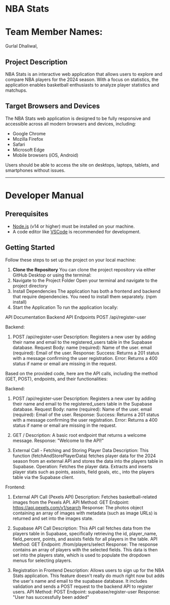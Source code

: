 # NBA Stats

# Team Member Names:
Gurlal Dhaliwal, 

## Project Description
NBA Stats is an interactive web application that allows users to explore and compare NBA players for the 2024 season. With a focus on statistics, the application enables basketball enthusiasts to analyze player statistics and matchups.

## Target Browsers and Devices
The NBA Stats web application is designed to be fully responsive and accessible across all modern browsers and devices, including:
- Google Chrome
- Mozilla Firefox
- Safari
- Microsoft Edge
- Mobile browsers (iOS, Android)

Users should be able to access the site on desktops, laptops, tablets, and smartphones without issues.

---

# Developer Manual

## Prerequisites
- [Node.js](https://nodejs.org/) (v14 or higher) must be installed on your machine.
- A code editor like [VSCode](https://code.visualstudio.com/) is recommended for development.

## Getting Started

Follow these steps to set up the project on your local machine:

1. **Clone the Repository**
   You can clone the project repository via either GitHub Desktop or using the terminal:
2. Navigate to the Project Folder Open your terminal and navigate to the project directory
3. Install Dependencies The application has both a frontend and backend that require dependencies. You need to install them separately. (npm install)
4. Start the Application To run the application locally:

API Documentation
Backend API Endpoints
POST /api/register-user

Backend:
1. POST /api/register-user
Description: Registers a new user by adding their name and email to the registered_users table in the Supabase database.
Request Body:
name (required): Name of the user.
email (required): Email of the user.
Response:
Success: Returns a 201 status with a message confirming the user registration.
Error: Returns a 400 status if name or email are missing in the request.

Based on the provided code, here are the API calls, including the method (GET, POST), endpoints, and their functionalities:

Backend: 
1. POST /api/register-user
Description: Registers a new user by adding their name and email to the registered_users table in the Supabase database.
Request Body:
name (required): Name of the user.
email (required): Email of the user.
Response:
Success: Returns a 201 status with a message confirming the user registration.
Error: Returns a 400 status if name or email are missing in the request.

2. GET /
Description: A basic root endpoint that returns a welcome message.
Response: "Welcome to the API!"

3. External Call - Fetching and Storing Player Data
Description: This function (fetchAndStorePlayerData) fetches player data for the 2024 season from an external API and stores the data into the players table in Supabase.
Operation: Fetches the player data. Extracts and inserts player stats such as points, assists, field goals, etc., into the players table via the Supabase client.

Frontend:
1. External API Call (Pexels API)
Description: Fetches basketball-related images from the Pexels API.
API Method: GET
Endpoint: https://api.pexels.com/v1/search
Response: The photos object containing an array of images with metadata (such as image URLs) is returned and set into the images state.

2. Supabase API Call
Description: This API call fetches data from the players table in Supabase, specifically retrieving the id, player_name, field_percent, points, and assists fields for all players in the table.
API Method: GET
Endpoint: /from/players/select
Response: The response contains an array of players with the selected fields. This data is then set into the players state, which is used to populate the dropdown menus for selecting players.

3. Registration in Frontend
Description: Allows users to sign up for the NBA Stats application. This feature doesn't really do much right now but adds the user's name and email to the supabase database. It includes validation and sends a POST request to the backend API to register users.
API Method: POST
Endpoint: supabase/register-user
Response: "User has successfully been added"
